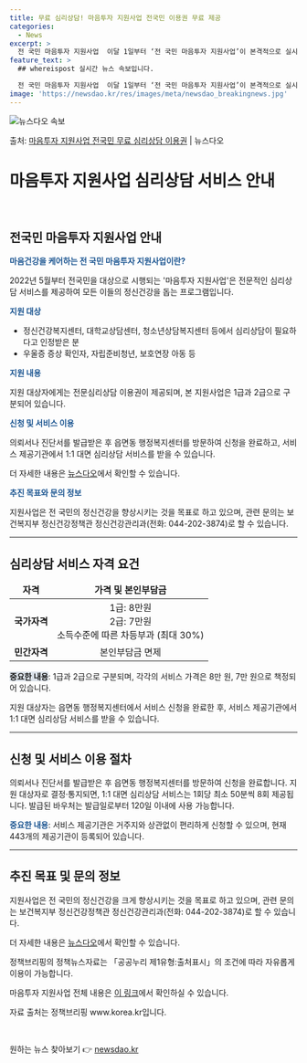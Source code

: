 ```yaml
---
title: 무료 심리상담! 마음투자 지원사업 전국민 이용권 무료 제공
categories:
  - News
excerpt: >
  전 국민 마음투자 지원사업  이달 1일부터 ‘전 국민 마음투자 지원사업’이 본격적으로 실시되고 있습니다. 이…
feature_text: >
  ## whereispost 실시간 뉴스 속보입니다.

  전 국민 마음투자 지원사업  이달 1일부터 ‘전 국민 마음투자 지원사업’이 본격적으로 실시되고 있습니다. 이…
image: 'https://newsdao.kr/res/images/meta/newsdao_breakingnews.jpg'
---
```


![뉴스다오 속보](https://newsdao.kr/res/images/meta/newsdao_breakingnews.jpg)

<p>출처: <a href="https://newsdao.kr/4544" rel="dofollow">마음투자 지원사업 전국민 무료 심리상담 이용권</a> | 뉴스다오</p>

<h1>마음투자 지원사업 심리상담 서비스 안내</h1>
<p data-ke-size="size16">&nbsp;</p>
<h2 data-ke-size="size26">전국민 마음투자 지원사업 안내</h2>
<p><b><span style="color: #1a5490;">마음건강을 케어하는 전 국민 마음투자 지원사업이란?</span></b></p>
<p>2022년 5월부터 전국민을 대상으로 시행되는 '마음투자 지원사업'은 전문적인 심리상담 서비스를 제공하여 모든 이들의 정신건강을 돕는 프로그램입니다.</p>
<p><b><span style="color: #1a5490;">지원 대상</span></b></p>
<ul>
<li>정신건강복지센터, 대학교상담센터, 청소년상담복지센터 등에서 심리상담이 필요하다고 인정받은 분</li>
<li>우울증 증상 확인자, 자립준비청년, 보호연장 아동 등</li>
</ul>
<p><b><span style="color: #1a5490;">지원 내용</span></b></p>
<p>지원 대상자에게는 전문심리상담 이용권이 제공되며, 본 지원사업은 1급과 2급으로 구분되어 있습니다.</p>
<p><b><span style="color: #1a5490;">신청 및 서비스 이용</span></b></p>
<p>의뢰서나 진단서를 발급받은 후 읍면동 행정복지센터를 방문하여 신청을 완료하고, 서비스 제공기관에서 1:1 대면 심리상담 서비스를 받을 수 있습니다.</p>
<p>더 자세한 내용은 <a href="https://newsdao.kr/4544">뉴스다오</a>에서 확인할 수 있습니다.</p>
<p><b><span style="color: #1a5490;">추진 목표와 문의 정보</span></b></p>
<p>지원사업은 전 국민의 정신건강을 향상시키는 것을 목표로 하고 있으며, 관련 문의는 보건복지부 정신건강정책관 정신건강관리과(전화: 044-202-3874)로 할 수 있습니다.</p>
<hr>
<h2 data-ke-size="size26">심리상담 서비스 자격 요건</h2>
<table>
<thead>
<tr>
<td style="text-align: center; height: 17px;"><b>자격</b></td>
<td style="text-align: center; height: 17px;"><b>가격 및 본인부담금</b></td>
</tr>
</thead>
<tbody>
<tr>
<td style="text-align: center; height: 17px;"><b>국가자격</b></td>
<td style="text-align: center; height: 17px;">1급: 8만원<br>2급: 7만원<br>소득수준에 따른 차등부과 (최대 30%)</td>
</tr>
<tr>
<td style="text-align: center; height: 17px;"><b>민간자격</b></td>
<td style="text-align: center; height: 17px;">본인부담금 면제</td>
</tr>
</tbody>
</table>
<p><b><span style="background-color: #21538527;">중요한 내용</span></b>: 1급과 2급으로 구분되며, 각각의 서비스 가격은 8만 원, 7만 원으로 책정되어 있습니다.</p>
<p>지원 대상자는 읍면동 행정복지센터에서 서비스 신청을 완료한 후, 서비스 제공기관에서 1:1 대면 심리상담 서비스를 받을 수 있습니다.</p>
<hr>
<h2 data-ke-size="size26">신청 및 서비스 이용 절차</h2>
<p>의뢰서나 진단서를 발급받은 후 읍면동 행정복지센터를 방문하여 신청을 완료합니다. 지원 대상자로 결정·통지되면, 1:1 대면 심리상담 서비스는 1회당 최소 50분씩 8회 제공됩니다. 발급된 바우처는 발급일로부터 120일 이내에 사용 가능합니다.</p>
<p><b><span style="color: #1a5490;">중요한 내용</span></b>: 서비스 제공기관은 거주지와 상관없이 편리하게 신청할 수 있으며, 현재 443개의 제공기관이 등록되어 있습니다.</p>
<hr>
<h2 data-ke-size="size26">추진 목표 및 문의 정보</h2>
<p>지원사업은 전 국민의 정신건강을 크게 향상시키는 것을 목표로 하고 있으며, 관련 문의는 보건복지부 정신건강정책관 정신건강관리과(전화: 044-202-3874)로 할 수 있습니다.</p>
<p>더 자세한 내용은 <a href="https://newsdao.kr/4544">뉴스다오</a>에서 확인할 수 있습니다.</p>
<p>정책브리핑의 정책뉴스자료는 「공공누리 제1유형:출처표시」의 조건에 따라 자유롭게 이용이 가능합니다.</p>
<p>마음투자 지원사업 전체 내용은 <a href="https://newsdao.kr/4544">이 링크</a>에서 확인하실 수 있습니다.</p>
<p>자료 출처는 정책브리핑 www.korea.kr입니다.</p>
<p data-ke-size="size16">&nbsp;</p> 

원하는 뉴스 찾아보기 👉 <a href="https://newsdao.kr" rel="dofollow">newsdao.kr</a>


